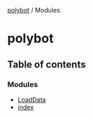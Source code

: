 [polybot](README.md) / Modules

# polybot

## Table of contents

### Modules

- [LoadData](modules/LoadData.md)
- [index](modules/index.md)
